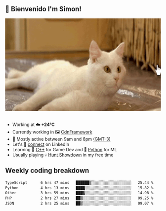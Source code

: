 <h2>👋 <b>Bienvenido I'm Simon!&nbsp;</b></h2>

<section>
  <img src="./static/banner.gif" height=300 width=1000>
</section>

<br>

<ul>
  <li>
		<!--START_SECTION:weather-->
		Working at <b>☁️   +24°C</b>
		<!--END_SECTION:weather-->
  </li>
  <li>
    Currently working in 🖼️&nbsp;<a href=https://github.com/snapverse/cdn-framework target=_blank>CdnFramework</a>
  </li>
  <li>
    🚩 Mostly active between 9am and 6pm <a href=https://onlinealarmkur.com/world/es target=_blank>(GMT-3)</a>
  </li>
  <li>
    Let's 🔗&nbsp;<a href=https://www.linkedin.com/in/itsimmons target=_blank>connect</a> on LinkedIn
  </li>
  <li>
    Learning 👴&nbsp;<a href=https://images3.memedroid.com/images/UPLOADED755/65f2bce6734f6.webp target=_blank>C++</a> for Game Dev and 🐍&nbsp;<a href=https://qph.cf2.quoracdn.net/main-qimg-4472b6229cb75bf66ab531f3ebd4f975-lq target=_blank>Python</a> for ML
  </li>
  <li>
    Usually playing 💀&nbsp;<a href=https://www.huntshowdown.com target=_blank>Hunt Showdown</a> in my free time
  </li>
</ul>

<h2><b>Weekly coding breakdown </b></h2>

<!--START_SECTION:waka-->

```txt
TypeScript      6 hrs 47 mins   ██████▒░░░░░░░░░░░░░░░░░░   25.44 %
Python          4 hrs 13 mins   ████░░░░░░░░░░░░░░░░░░░░░   15.82 %
Other           3 hrs 59 mins   ███▓░░░░░░░░░░░░░░░░░░░░░   14.98 %
PHP             2 hrs 27 mins   ██▒░░░░░░░░░░░░░░░░░░░░░░   09.25 %
JSON            2 hrs 25 mins   ██▒░░░░░░░░░░░░░░░░░░░░░░   09.07 %
```

<!--END_SECTION:waka-->
